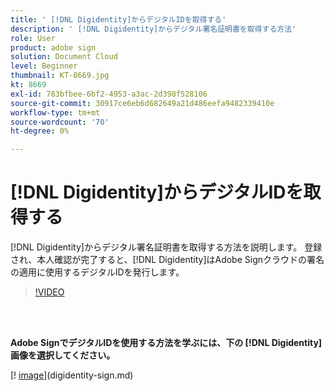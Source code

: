 ```yaml
---
title: ' [!DNL Digidentity]からデジタルIDを取得する'
description: ' [!DNL Digidentity]からデジタル署名証明書を取得する方法'
role: User
product: adobe sign
solution: Document Cloud
level: Beginner
thumbnail: KT-8669.jpg
kt: 8669
exl-id: 783bfbee-6bf2-4953-a3ac-2d398f528106
source-git-commit: 30917ce6eb6d682649a21d486eefa9482339410e
workflow-type: tm+mt
source-wordcount: '70'
ht-degree: 0%

---
```


# [!DNL Digidentity]からデジタルIDを取得する

[!DNL Digidentity]からデジタル署名証明書を取得する方法を説明します。 登録され、本人確認が完了すると、[!DNL Digidentity]はAdobe Signクラウドの署名の適用に使用するデジタルIDを発行します。

>[!VIDEO](https://video.tv.adobe.com/v/337067?hidetitle=true)

<br> 

**Adobe SignでデジタルIDを使用する方法を学ぶには、下の [!DNL Digidentity] 画像を選択してください。**

[! [image](assets/Digidentitysign_400.png)](digidentity-sign.md)
